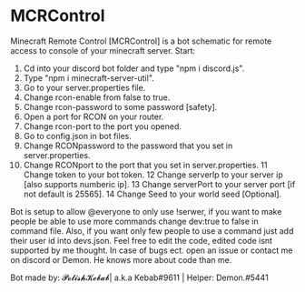 # MCRControl
Minecraft Remote Control [MCRControl] is a bot schematic for remote access to console of your minecraft server.
Start:
1. Cd into your discord bot folder and type "npm i discord.js".
2. Type "npm i minecraft-server-util".
3. Go to your server.properties file.
4. Change rcon-enable from false to true.
5. Change rcon-password to some password [safety].
6. Open a port for RCON on your router.
7. Change rcon-port to the port you opened.
8. Go to config.json in bot files.
9. Change RCONpassword to the password that you set in server.properties.
10. Change RCONport to the port that you set in server.properties.
11 Change token to your bot token.
12 Change serverIp to your server ip [also supports numberic ip].
13 Change serverPort to your server port [if not default is 25565].
14 Change Seed to your world seed [Optional].

Bot is setup to allow @everyone to only use !serwer, if you want to make people be able to use more commands change dev:true to false in command file.
Also, if you want only few people to use a command just add their user id into devs.json.
Feel free to edit the code, edited code isnt supported by me thought.
In case of bugs ect. open an issue or contact me on discord or Demon. He knows more about code than me.

Bot made by: 𝓟𝓸𝓵𝓲𝓼𝓱𝓚𝓮𝓫𝓪𝓫| a.k.a Kebab#9611 | Helper: Demon.#5441
